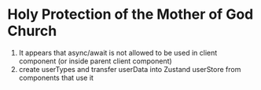 # Holy Protection of the Mother of God Church

1. It appears that async/await is not allowed to be used in client component (or inside parent client component)
2. create userTypes and transfer userData into Zustand userStore from components that use it
